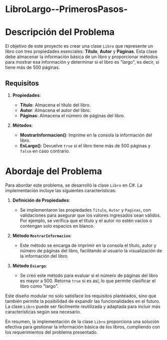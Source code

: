 # LibroLargo--PrimerosPasos-

# Descripción del Problema

El objetivo de este proyecto es crear una clase `Libro` que represente un libro con tres propiedades esenciales: **Título**, **Autor** y **Páginas**. Esta clase debe almacenar la información básica de un libro y proporcionar métodos para mostrar esa información y determinar si el libro es "largo", es decir, si tiene más de 500 páginas.

## Requisitos

1. **Propiedades**:
   - **Título**: Almacena el título del libro.
   - **Autor**: Almacena el autor del libro.
   - **Páginas**: Almacena el número de páginas del libro.

2. **Métodos**:
   - **MostrarInformacion()**: Imprime en la consola la información del libro.
   - **EsLargo()**: Devuelve `true` si el libro tiene más de 500 páginas y `false` en caso contrario.

# Abordaje del Problema

Para abordar este problema, se desarrolló la clase `Libro` en C#. La implementación incluye las siguientes características:

1. **Definición de Propiedades**:
   - Se implementaron las propiedades `Titulo`, `Autor` y `Paginas`, con validaciones para asegurar que los valores ingresados sean válidos. Por ejemplo, se verifica que el título y el autor no estén vacíos o contengan solo espacios en blanco.

2. **Método `MostrarInformacion`**:
   - Este método se encarga de imprimir en la consola el título, autor y número de páginas del libro, facilitando al usuario la visualización de la información del libro.

3. **Método `EsLargo`**:
   - Se creó este método para evaluar si el número de páginas del libro es mayor a 500. Retorna `true` si es así, lo que permite clasificar el libro como "largo".

Este diseño modular no solo satisface los requisitos planteados, sino que también permite la posibilidad de expandir las funcionalidades en el futuro. La clase `Libro` puede ser fácilmente reutilizada y adaptada para incluir más características según sea necesario.

En resumen, la implementación de la clase `Libro` proporciona una solución efectiva para gestionar la información básica de los libros, cumpliendo con los requerimientos del problema presentado.

